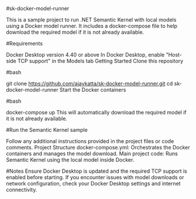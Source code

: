 #sk-docker-model-runner

This is a sample project to run .NET Semantic Kernel with local models using a Docker model runner. It includes a docker-compose file to help download the required model if it is not already available.

#Requirements

Docker Desktop version 4.40 or above
In Docker Desktop, enable "Host-side TCP support" in the Models tab
Getting Started
Clone this repository

#bash

git clone https://github.com/ajaykatta/sk-docker-model-runner.git
cd sk-docker-model-runner
Start the Docker containers

#bash

docker-compose up
This will automatically download the required model if it is not already available.

#Run the Semantic Kernel sample

Follow any additional instructions provided in the project files or code comments.
Project Structure
docker-compose.yml: Orchestrates the Docker containers and manages the model download.
Main project code: Runs Semantic Kernel using the local model inside Docker.

#Notes
Ensure Docker Desktop is updated and the required TCP support is enabled before starting.
If you encounter issues with model downloads or network configuration, check your Docker Desktop settings and internet connectivity.

